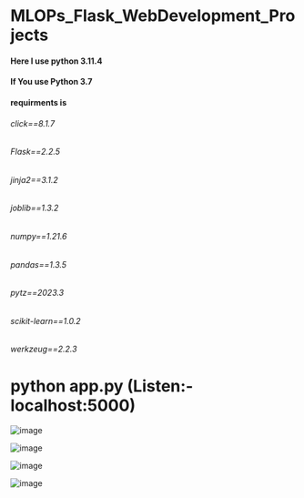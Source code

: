 # MLOPs_Flask_WebDevelopment_Projects

#### Here I use python 3.11.4 
#### If You use Python 3.7
#### requirments is 
###### click==8.1.7
###### Flask==2.2.5
###### jinja2==3.1.2
###### joblib==1.3.2
###### numpy==1.21.6
###### pandas==1.3.5
###### pytz==2023.3
###### scikit-learn==1.0.2
###### werkzeug==2.2.3

# python app.py (Listen:- localhost:5000)

![image](https://github.com/Abhijit28012002/MLOPs_Flask_Project/assets/91789931/d106feca-4f4b-4330-a5be-6c8ec9b27918)

![image](https://github.com/Abhijit28012002/MLOPs_Flask_Project/assets/91789931/53a17a37-bdf7-4d70-a283-19a5789a5295)

![image](https://github.com/Abhijit28012002/MLOPs_Flask_Project/assets/91789931/2a7aff88-1f8b-4aeb-8f0e-4d549bc8779a)

![image](https://github.com/Abhijit28012002/MLOPs_Flask_Project/assets/91789931/8fe8cf2a-62a7-4bd0-800b-b07e4642099e)






